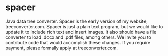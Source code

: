 # spacer
Java data tree converter. 
Spacer is the early version of my website, treeconverter.com.
Spacer is just a plain text program, but we would like to update it to include rich text and insert images.
It also should have a file converter to load .docx and .pdf files, among others.
We invite you to contribute code that would accomplish these changes.
If you require payment, please formally apply at treeconverter.com.
